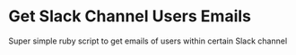 # Get Slack Channel Users Emails

Super simple ruby script to get emails of users within certain Slack channel
